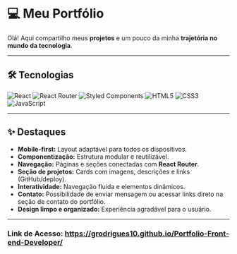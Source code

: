 # 💻 Meu Portfólio

Olá! Aqui compartilho meus **projetos** e um pouco da minha **trajetória no mundo da tecnologia**.  

---

## 🛠 Tecnologias
![React](https://img.shields.io/badge/React-20232A?style=for-the-badge&logo=react&logoColor=61DAFB)
![React Router](https://img.shields.io/badge/React_Router-CA4245?style=for-the-badge&logo=react-router&logoColor=white)
![Styled Components](https://img.shields.io/badge/Styled--Components-DB7093?style=for-the-badge&logo=styled-components&logoColor=white)
![HTML5](https://img.shields.io/badge/HTML5-E34F26?style=for-the-badge&logo=html5&logoColor=white)
![CSS3](https://img.shields.io/badge/CSS3-1572B6?style=for-the-badge&logo=css3&logoColor=white)
![JavaScript](https://img.shields.io/badge/JavaScript-F7DF1E?style=for-the-badge&logo=javascript&logoColor=black)

---

## ✨ Destaques
- **Mobile-first:** Layout adaptável para todos os dispositivos.  
- **Componentização:** Estrutura modular e reutilizável. 
- **Navegação:** Páginas e seções conectadas com **React Router**.  
- **Seção de projetos:** Cards com imagens, descrições e links (GitHub/deploy).
- **Interatividade:** Navegação fluida e elementos dinâmicos.
- **Contato:** Possibilidade de enviar mensagem ou acessar links direto na seção de contato do portfólio.
- **Design limpo e organizado:** Experiência agradável para o usuário.  

---

### Link de Acesso: https://grodrigues10.github.io/Portfolio-Front-end-Developer/
